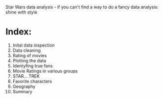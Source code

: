 Star Wars data analysis - if you can't find a way to do a fancy data analysis: shine with style

# Index:
1. Inital data inspection
2. Data cleaning
3. Rating of movies
4. Plotting the data
5. Identyfing true fans
6. Movie Ratings in various groups
7. STAR... TREK
8. Favorite characters
9. Geography
10. Summary
